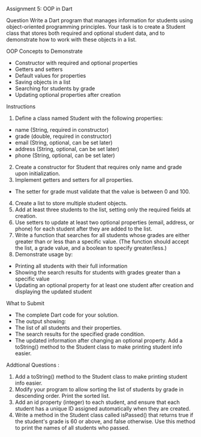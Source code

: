 Assignment 5: OOP in Dart

Question
Write a Dart program that manages information for students using object-oriented
programming principles. Your task is to create a Student class that stores both required and
optional student data, and to demonstrate how to work with these objects in a list.

OOP Concepts to Demonstrate
- Constructor with required and optional properties
- Getters and setters
- Default values for properties
- Saving objects in a list
- Searching for students by grade
- Updating optional properties after creation

Instructions
1. Define a class named Student with the following properties:
- name (String, required in constructor)
- grade (double, required in constructor)
- email (String, optional, can be set later)
- address (String, optional, can be set later)
- phone (String, optional, can be set later)
2. Create a constructor for Student that requires only name and grade upon initialization.
3. Implement getters and setters for all properties.
- The setter for grade must validate that the value is between 0 and 100.
4. Create a list to store multiple student objects.
5. Add at least three students to the list, setting only the required fields at creation.
6. Use setters to update at least two optional properties (email, address, or phone) for each
student after they are added to the list.
7. Write a function that searches for all students whose grades are either greater than or
less than a specific value. (The function should accept the list, a grade value, and a boolean
to specify greater/less.)
8. Demonstrate usage by:
- Printing all students with their full information
- Showing the search results for students with grades greater than a specific value
- Updating an optional property for at least one student after creation and displaying the
updated student

What to Submit
- The complete Dart code for your solution.
- The output showing:
- The list of all students and their properties.
- The search results for the specified grade condition.
- The updated information after changing an optional property.
Add a toString() method to the Student class to make printing student info easier.

Addtional Questions :
1. Add a toString() method to the Student class to make printing student info easier.
2. Modify your program to allow sorting the list of students by grade in descending
order. Print the sorted list.
3. Add an id property (integer) to each student, and ensure that each student has a
unique ID assigned automatically when they are created.
4. Write a method in the Student class called isPassed() that returns true if the
student's grade is 60 or above, and false otherwise. Use this method to print the
names of all students who passed.
